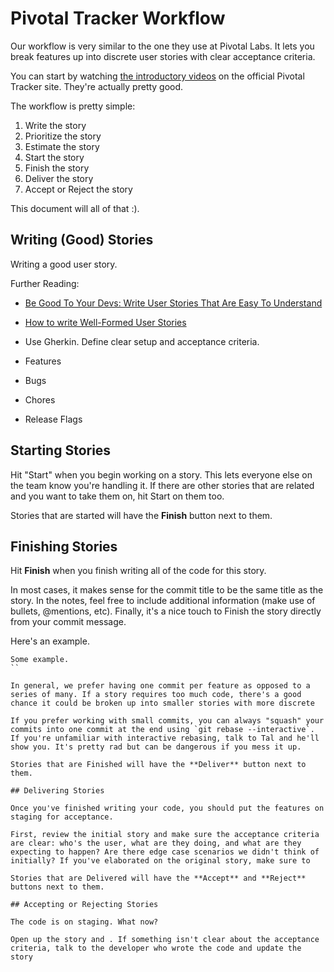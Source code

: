 Pivotal Tracker Workflow
==================

Our workflow is very similar to the one they use at Pivotal Labs. It lets you break features up into discrete user stories with clear acceptance criteria. 

You can start by watching [the introductory videos](https://www.pivotaltracker.com/help/gettingstarted) on the official Pivotal Tracker site. They're actually pretty good.

The workflow is pretty simple:

1. Write the story
1. Prioritize the story
1. Estimate the story
1. Start the story
1. Finish the story
1. Deliver the story
1. Accept or Reject the story

This document will all of that :).

## Writing (Good) Stories

Writing a good user story.

Further Reading:

- [Be Good To Your Devs: Write User Stories That Are Easy To Understand](http://pivotallabs.com/write-user-stories-that-are-easy-to-understand/)
- [How to write Well-Formed User Stories](http://pivotallabs.com/well-formed-stories/)

- Use Gherkin. Define clear setup and acceptance criteria.
- Features
- Bugs
- Chores
- Release Flags

## Starting Stories

Hit "Start" when you begin working on a story. This lets everyone else on the team know you're handling it. If there are other stories that are related and you want to take them on, hit Start on them too.

Stories that are started will have the **Finish** button next to them.

## Finishing Stories

Hit **Finish** when you finish writing all of the code for this story.

In most cases, it makes sense for the commit title to be the same title as the story. In the notes, feel free to include additional information (make use of bullets, @mentions, etc). Finally, it's a nice touch to Finish the story directly from your commit message.

Here's an example.
```
Some example.
``

In general, we prefer having one commit per feature as opposed to a series of many. If a story requires too much code, there's a good chance it could be broken up into smaller stories with more discrete 

If you prefer working with small commits, you can always "squash" your commits into one commit at the end using `git rebase --interactive`. If you're unfamiliar with interactive rebasing, talk to Tal and he'll show you. It's pretty rad but can be dangerous if you mess it up.

Stories that are Finished will have the **Deliver** button next to them.

## Delivering Stories

Once you've finished writing your code, you should put the features on staging for acceptance.

First, review the initial story and make sure the acceptance criteria are clear: who's the user, what are they doing, and what are they expecting to happen? Are there edge case scenarios we didn't think of initially? If you've elaborated on the original story, make sure to 

Stories that are Delivered will have the **Accept** and **Reject** buttons next to them.

## Accepting or Rejecting Stories

The code is on staging. What now?

Open up the story and . If something isn't clear about the acceptance criteria, talk to the developer who wrote the code and update the story
